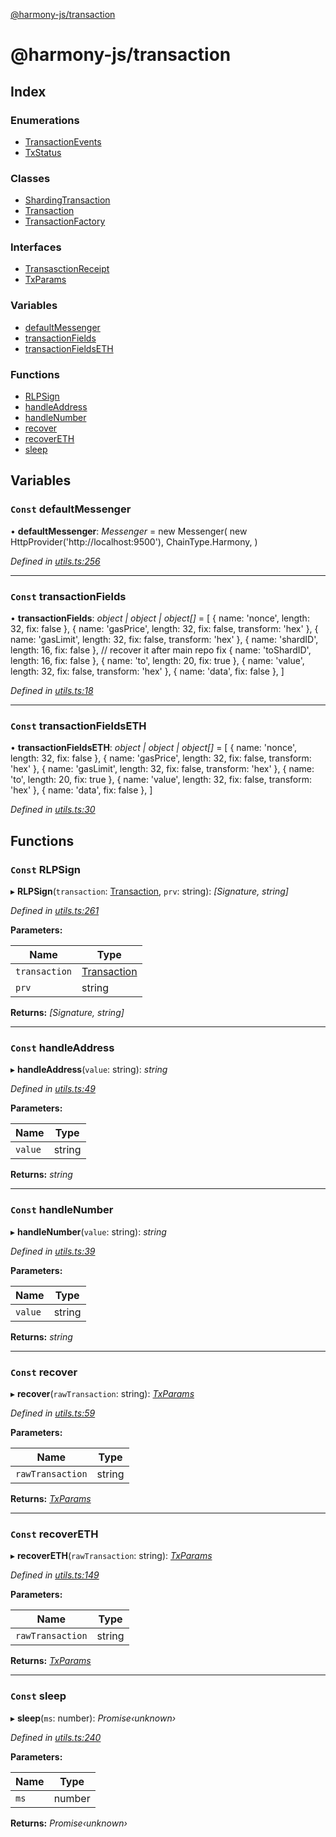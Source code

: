 [@harmony-js/transaction](globals.md)

# @harmony-js/transaction

## Index

### Enumerations

* [TransactionEvents](enums/transactionevents.md)
* [TxStatus](enums/txstatus.md)

### Classes

* [ShardingTransaction](classes/shardingtransaction.md)
* [Transaction](classes/transaction.md)
* [TransactionFactory](classes/transactionfactory.md)

### Interfaces

* [TransasctionReceipt](interfaces/transasctionreceipt.md)
* [TxParams](interfaces/txparams.md)

### Variables

* [defaultMessenger](globals.md#const-defaultmessenger)
* [transactionFields](globals.md#const-transactionfields)
* [transactionFieldsETH](globals.md#const-transactionfieldseth)

### Functions

* [RLPSign](globals.md#const-rlpsign)
* [handleAddress](globals.md#const-handleaddress)
* [handleNumber](globals.md#const-handlenumber)
* [recover](globals.md#const-recover)
* [recoverETH](globals.md#const-recovereth)
* [sleep](globals.md#const-sleep)

## Variables

### `Const` defaultMessenger

• **defaultMessenger**: *Messenger* =  new Messenger(
  new HttpProvider('http://localhost:9500'),
  ChainType.Harmony,
)

*Defined in [utils.ts:256](https://github.com/FireStack-Lab/Harmony-sdk-core/blob/ffbbffb/packages/harmony-transaction/src/utils.ts#L256)*

___

### `Const` transactionFields

• **transactionFields**: *object | object | object[]* =  [
  { name: 'nonce', length: 32, fix: false },
  { name: 'gasPrice', length: 32, fix: false, transform: 'hex' },
  { name: 'gasLimit', length: 32, fix: false, transform: 'hex' },
  { name: 'shardID', length: 16, fix: false },
  // recover it after main repo fix
  { name: 'toShardID', length: 16, fix: false },
  { name: 'to', length: 20, fix: true },
  { name: 'value', length: 32, fix: false, transform: 'hex' },
  { name: 'data', fix: false },
]

*Defined in [utils.ts:18](https://github.com/FireStack-Lab/Harmony-sdk-core/blob/ffbbffb/packages/harmony-transaction/src/utils.ts#L18)*

___

### `Const` transactionFieldsETH

• **transactionFieldsETH**: *object | object | object[]* =  [
  { name: 'nonce', length: 32, fix: false },
  { name: 'gasPrice', length: 32, fix: false, transform: 'hex' },
  { name: 'gasLimit', length: 32, fix: false, transform: 'hex' },
  { name: 'to', length: 20, fix: true },
  { name: 'value', length: 32, fix: false, transform: 'hex' },
  { name: 'data', fix: false },
]

*Defined in [utils.ts:30](https://github.com/FireStack-Lab/Harmony-sdk-core/blob/ffbbffb/packages/harmony-transaction/src/utils.ts#L30)*

## Functions

### `Const` RLPSign

▸ **RLPSign**(`transaction`: [Transaction](classes/transaction.md), `prv`: string): *[Signature, string]*

*Defined in [utils.ts:261](https://github.com/FireStack-Lab/Harmony-sdk-core/blob/ffbbffb/packages/harmony-transaction/src/utils.ts#L261)*

**Parameters:**

Name | Type |
------ | ------ |
`transaction` | [Transaction](classes/transaction.md) |
`prv` | string |

**Returns:** *[Signature, string]*

___

### `Const` handleAddress

▸ **handleAddress**(`value`: string): *string*

*Defined in [utils.ts:49](https://github.com/FireStack-Lab/Harmony-sdk-core/blob/ffbbffb/packages/harmony-transaction/src/utils.ts#L49)*

**Parameters:**

Name | Type |
------ | ------ |
`value` | string |

**Returns:** *string*

___

### `Const` handleNumber

▸ **handleNumber**(`value`: string): *string*

*Defined in [utils.ts:39](https://github.com/FireStack-Lab/Harmony-sdk-core/blob/ffbbffb/packages/harmony-transaction/src/utils.ts#L39)*

**Parameters:**

Name | Type |
------ | ------ |
`value` | string |

**Returns:** *string*

___

### `Const` recover

▸ **recover**(`rawTransaction`: string): *[TxParams](interfaces/txparams.md)*

*Defined in [utils.ts:59](https://github.com/FireStack-Lab/Harmony-sdk-core/blob/ffbbffb/packages/harmony-transaction/src/utils.ts#L59)*

**Parameters:**

Name | Type |
------ | ------ |
`rawTransaction` | string |

**Returns:** *[TxParams](interfaces/txparams.md)*

___

### `Const` recoverETH

▸ **recoverETH**(`rawTransaction`: string): *[TxParams](interfaces/txparams.md)*

*Defined in [utils.ts:149](https://github.com/FireStack-Lab/Harmony-sdk-core/blob/ffbbffb/packages/harmony-transaction/src/utils.ts#L149)*

**Parameters:**

Name | Type |
------ | ------ |
`rawTransaction` | string |

**Returns:** *[TxParams](interfaces/txparams.md)*

___

### `Const` sleep

▸ **sleep**(`ms`: number): *Promise‹unknown›*

*Defined in [utils.ts:240](https://github.com/FireStack-Lab/Harmony-sdk-core/blob/ffbbffb/packages/harmony-transaction/src/utils.ts#L240)*

**Parameters:**

Name | Type |
------ | ------ |
`ms` | number |

**Returns:** *Promise‹unknown›*
